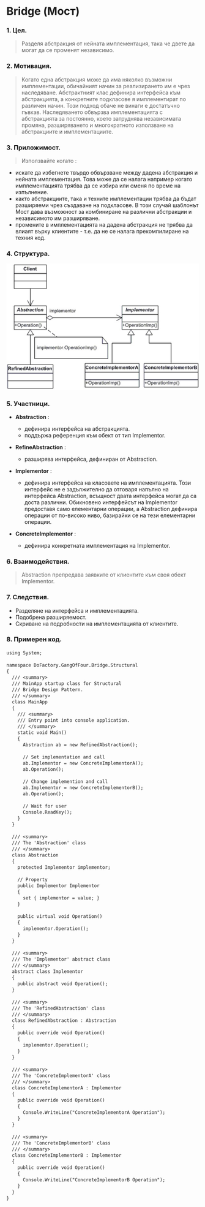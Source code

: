 # Bridge (Мост)

### 1. Цел.
> Разделя абстракция от нейната имплементация, така че двете да могат да се променят независимо.

### 2. Мотивация.
> Когато една абстракция може да има няколко възможни имплементации, обичайният начин за реализирането им е чрез наследяване. 
Абстрактният клас дефинира интерфейса към абстракцията, а конкретните подкласове я имплементират по различен начин. Този подход 
обаче не винаги е достатъчно гъвкав. Наследяването обвързва имплементацията с абстракцията за постоянно, което затруднява независимата
промяна, разширяването и многократното използване на абстракциите и имплементациите.

### 3. Приложимост.
> Използвайте когато :
* искате да избегнете твърдо обвързване между дадена абстракция и нейната имплементация. Това може да се налага например когато 
имплементацията трябва да се избира или сменя по време на изпълнение.
* както абстракциите, така и техните имплементации трябва да бъдат разширяеми чрез създаване на подкласове. В този случай шаблонът Мост 
дава възможност за комбиниране на различни абстракции и независимото им разширяване.
* промените в имплементацията на дадена абстракция не трябва да влиаят върху клиентите - т.е. да не се налага прекомпилиране на техния код.

### 4. Структура.
![схема](https://github.com/Borayvor/TelerikAcademy_2015_2016/blob/master/H08_High_Quality_Code/S15_StructuralPatterns/Diagrams/bridge.jpg)

### 5. Участници.
* **Abstraction** :
    * дефинира интерфейса на абстракцията.
    * поддържа референция към обект от тип Implementor.
    
* **RefineAbstraction** :
    * разширява интерфейса, дефиниран от Abstraction.

* **Implementor** :
    * дефинира интерфейса на класовете на имплементацията. Този интерфейс не е задължително да отговаря напълно на интерфейса Abstraction, 
    всъщност двата интерфейса могат да са доста различни. Обикновено интерфейсът на Implementor предоставя само елементарни операции, а 
    Abstraction дефинира операции от по-високо ниво, базирайки се на тези елементарни операции.

* **ConcreteImplementor** :
    * дефинира конкретната имплементация на Implementor.


### 6. Взаимодействия.
> Abstraction препредава заявките от клиентите към своя обект Implementor.

### 7. Следствия.
* Разделяне на интерфейса и имплементацията.
* Подобрена разширяемост.
* Скриване на подробности на имплементацията от клиентите.

### 8. Примерен код.
```
using System;
 
namespace DoFactory.GangOfFour.Bridge.Structural
{
  /// <summary>
  /// MainApp startup class for Structural
  /// Bridge Design Pattern.
  /// </summary>
  class MainApp
  {
    /// <summary>
    /// Entry point into console application.
    /// </summary>
    static void Main()
    {
      Abstraction ab = new RefinedAbstraction();
 
      // Set implementation and call
      ab.Implementor = new ConcreteImplementorA();
      ab.Operation();
 
      // Change implemention and call
      ab.Implementor = new ConcreteImplementorB();
      ab.Operation();
 
      // Wait for user
      Console.ReadKey();
    }
  }
 
  /// <summary>
  /// The 'Abstraction' class
  /// </summary>
  class Abstraction
  {
    protected Implementor implementor;
 
    // Property
    public Implementor Implementor
    {
      set { implementor = value; }
    }
 
    public virtual void Operation()
    {
      implementor.Operation();
    }
  }
 
  /// <summary>
  /// The 'Implementor' abstract class
  /// </summary>
  abstract class Implementor
  {
    public abstract void Operation();
  }
 
  /// <summary>
  /// The 'RefinedAbstraction' class
  /// </summary>
  class RefinedAbstraction : Abstraction
  {
    public override void Operation()
    {
      implementor.Operation();
    }
  }
 
  /// <summary>
  /// The 'ConcreteImplementorA' class
  /// </summary>
  class ConcreteImplementorA : Implementor
  {
    public override void Operation()
    {
      Console.WriteLine("ConcreteImplementorA Operation");
    }
  }
 
  /// <summary>
  /// The 'ConcreteImplementorB' class
  /// </summary>
  class ConcreteImplementorB : Implementor
  {
    public override void Operation()
    {
      Console.WriteLine("ConcreteImplementorB Operation");
    }
  }
}
```
